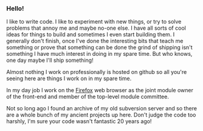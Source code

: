 ### Hello!

I like to write code. I like to experiment with new things, or try to solve problems that annoy me and maybe no-one else. I have all sorts of cool ideas for things to build and sometimes I even start building them. I generally don't finish, once I've done the interesting bits that teach me something or prove that something can be done the grind of shipping isn't something I have much interest in doing in my spare time. But who knows, one day maybe I'll ship something!

Almost nothing I work on professionally is hosted on github so all you're seeing here are things I work on in my spare time.

In my day job I work on the [Firefox](https://www.firefox.com) web browser as the joint module owner of the front-end and member of the top-level module committee.

Not so long ago I found an archive of my old subversion server and so there are a whole bunch of my ancient projects up here. Don't judge the code too harshly, I'm sure your code wasn't fantastic 20 years ago!
